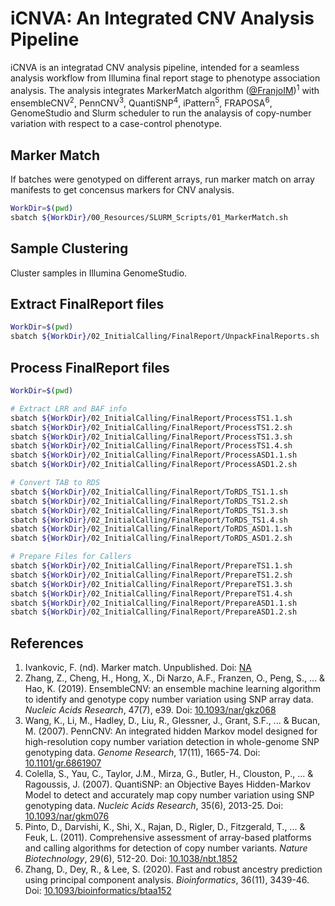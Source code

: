 # iCNVA: An Integrated CNV Analysis Pipeline

iCNVA is an integratad CNV analysis pipeline, intended for a seamless analysis workflow from Illumina final report stage to phenotype association analysis. The analysis integrates MarkerMatch algorithm ([@FranjoIM](https://github.com/FranjoIM))<sup>1</sup> with ensembleCNV<sup>2</sup>, PennCNV<sup>3</sup>, QuantiSNP<sup>4</sup>, iPattern<sup>5</sup>, FRAPOSA<sup>6</sup>, GenomeStudio and Slurm scheduler to run the analaysis of copy-number variation with respect to a case-control phenotype.

## Marker Match
If batches were genotyped on different arrays, run marker match on array manifests to get concensus markers for CNV analysis. 
```bash
WorkDir=$(pwd)
sbatch ${WorkDir}/00_Resources/SLURM_Scripts/01_MarkerMatch.sh
```

## Sample Clustering
Cluster samples in Illumina GenomeStudio.

## Extract FinalReport files
```bash
WorkDir=$(pwd)
sbatch ${WorkDir}/02_InitialCalling/FinalReport/UnpackFinalReports.sh
```

## Process FinalReport files
```bash
WorkDir=$(pwd)

# Extract LRR and BAF info
sbatch ${WorkDir}/02_InitialCalling/FinalReport/ProcessTS1.1.sh
sbatch ${WorkDir}/02_InitialCalling/FinalReport/ProcessTS1.2.sh
sbatch ${WorkDir}/02_InitialCalling/FinalReport/ProcessTS1.3.sh
sbatch ${WorkDir}/02_InitialCalling/FinalReport/ProcessTS1.4.sh
sbatch ${WorkDir}/02_InitialCalling/FinalReport/ProcessASD1.1.sh
sbatch ${WorkDir}/02_InitialCalling/FinalReport/ProcessASD1.2.sh

# Convert TAB to RDS
sbatch ${WorkDir}/02_InitialCalling/FinalReport/ToRDS_TS1.1.sh
sbatch ${WorkDir}/02_InitialCalling/FinalReport/ToRDS_TS1.2.sh
sbatch ${WorkDir}/02_InitialCalling/FinalReport/ToRDS_TS1.3.sh
sbatch ${WorkDir}/02_InitialCalling/FinalReport/ToRDS_TS1.4.sh
sbatch ${WorkDir}/02_InitialCalling/FinalReport/ToRDS_ASD1.1.sh
sbatch ${WorkDir}/02_InitialCalling/FinalReport/ToRDS_ASD1.2.sh

# Prepare Files for Callers
sbatch ${WorkDir}/02_InitialCalling/FinalReport/PrepareTS1.1.sh
sbatch ${WorkDir}/02_InitialCalling/FinalReport/PrepareTS1.2.sh
sbatch ${WorkDir}/02_InitialCalling/FinalReport/PrepareTS1.3.sh
sbatch ${WorkDir}/02_InitialCalling/FinalReport/PrepareTS1.4.sh
sbatch ${WorkDir}/02_InitialCalling/FinalReport/PrepareASD1.1.sh
sbatch ${WorkDir}/02_InitialCalling/FinalReport/PrepareASD1.2.sh
```

## References
1. Ivankovic, F. (nd). Marker match. Unpublished. Doi: [NA](#)  
2. Zhang, Z., Cheng, H., Hong, X., Di Narzo, A.F., Franzen, O., Peng, S., ... & Hao, K. (2019). EnsembleCNV: an ensemble machine learning algorithm to identify and genotype copy number variation using SNP array data. *Nucleic Acids Research*, 47(7), e39. Doi: [10.1093/nar/gkz068](https://doi.org/10.1093/nar/gkz068)  
3. Wang, K., Li, M., Hadley, D., Liu, R., Glessner, J., Grant, S.F., ... & Bucan, M. (2007). PennCNV: An integrated hidden Markov model designed for high-resolution copy number variation detection in whole-genome SNP genotyping data. *Genome Research*, 17(11), 1665-74. Doi: [10.1101/gr.6861907](https://doi.org/10.1101/gr.6861907)  
4. Colella, S., Yau, C., Taylor, J.M., Mirza, G., Butler, H., Clouston, P., ... & Ragoussis, J. (2007). QuantiSNP: an Objective Bayes Hidden-Markov Model to detect and accurately map copy number variation using SNP genotyping data. *Nucleic Acids Research*, 35(6), 2013-25. Doi: [10.1093/nar/gkm076](https://doi.org/10.1093/nar/gkm076)  
5. Pinto, D., Darvishi, K., Shi, X., Rajan, D., Rigler, D., Fitzgerald, T., ... & Feuk, L. (2011). Comprehensive assessment of array-based platforms and calling algorithms for detection of copy number variants. *Nature Biotechnology*, 29(6), 512-20. Doi: [10.1038/nbt.1852](https://doi.org/10.1038/nbt.1852)  
6. Zhang, D., Dey, R., & Lee, S. (2020). Fast and robust ancestry prediction using principal component analysis. *Bioinformatics*, 36(11), 3439-46. Doi: [10.1093/bioinformatics/btaa152](https://doi.org/10.1093/bioinformatics/btaa152)
